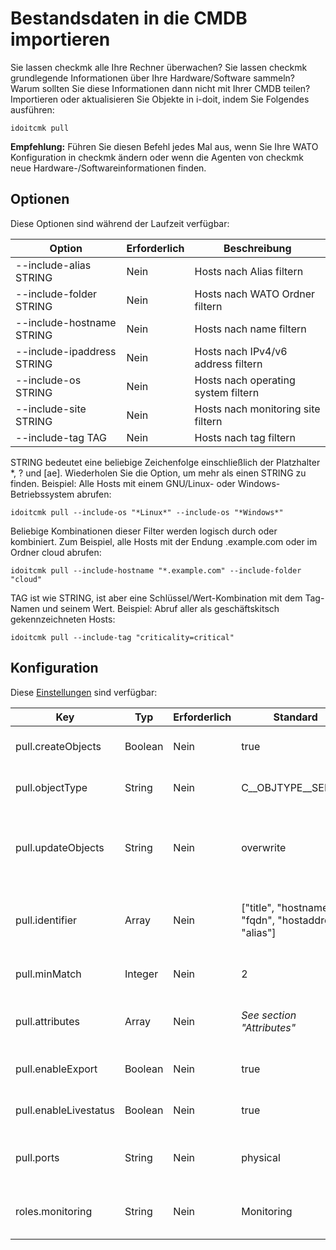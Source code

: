 # Bestandsdaten in die CMDB importieren

Sie lassen checkmk alle Ihre Rechner überwachen? Sie lassen checkmk grundlegende Informationen über Ihre Hardware/Software sammeln? Warum sollten Sie diese Informationen dann nicht mit Ihrer CMDB teilen? Importieren oder aktualisieren Sie Objekte in i-doit, indem Sie Folgendes ausführen:

```shell
idoitcmk pull
```

**Empfehlung:** Führen Sie diesen Befehl jedes Mal aus, wenn Sie Ihre WATO Konfiguration in checkmk ändern oder wenn die Agenten von checkmk neue Hardware-/Softwareinformationen finden.

## Optionen

Diese Optionen sind während der Laufzeit verfügbar:

| Option                     | Erforderlich | Beschreibung                        |
| -------------------------- | ------------ | ----------------------------------- |
| --include-alias STRING     | Nein         | Hosts nach Alias filtern            |
| --include-folder STRING    | Nein         | Hosts nach WATO Ordner filtern      |
| --include-hostname STRING  | Nein         | Hosts nach name filtern             |
| --include-ipaddress STRING | Nein         | Hosts nach IPv4/v6 address filtern  |
| --include-os STRING        | Nein         | Hosts nach operating system filtern |
| --include-site STRING      | Nein         | Hosts nach monitoring site filtern  |
| --include-tag TAG          | Nein         | Hosts nach tag filtern              |

STRING bedeutet eine beliebige Zeichenfolge einschließlich der Platzhalter *, ? und [ae]. Wiederholen Sie die Option, um mehr als einen STRING zu finden. Beispiel: Alle Hosts mit einem GNU/Linux- oder Windows-Betriebssystem abrufen:

```shell
idoitcmk pull --include-os "*Linux*" --include-os "*Windows*"
```

Beliebige Kombinationen dieser Filter werden logisch durch oder kombiniert. Zum Beispiel, alle Hosts mit der Endung .example.com oder im Ordner cloud abrufen:

```shell
idoitcmk pull --include-hostname "*.example.com" --include-folder "cloud"
```

TAG ist wie STRING, ist aber eine Schlüssel/Wert-Kombination mit dem Tag-Namen und seinem Wert. Beispiel: Abruf aller als geschäftskitsch gekennzeichneten Hosts:

```shell
idoitcmk pull --include-tag "criticality=critical"
```

## Konfiguration

Diese [Einstellungen](./konfiguration.md) sind verfügbar:

| Key                   | Typ     | Erforderlich | Standard                                              | Beschreibung                                                                                             |
| --------------------- | ------- | ------------ | ----------------------------------------------------- | -------------------------------------------------------------------------------------------------------- |
| pull.createObjects    | Boolean | Nein         | true                                                  | Unbekannte Hosts werden als neue Objekte erstellt                                                        |
| pull.objectType       | String  | Nein         | C__OBJTYPE__SERVER                                    | Setzen der Objekttyp Konstante für neue Objekte                                                          |
| pull.updateObjects    | String  | Nein         | overwrite                                             | Wenn der Host in i-doit gefunden wird, werden vorhandene Käsegrobeeinträge überschrieben oder ignoriert. |
| pull.identifier       | Array   | Nein         | ["title", "hostname", "fqdn", "hostaddress", "alias"] | Suchen Sie nach diesen Identifier, um Hosts mit Objekten abzugleichen; siehe Abschnitt "Identifier".     |
| pull.minMatch         | Integer | Nein         | 2                                                     | Objekt und Host müssen sich eine Mindestmenge an identifiers teilen                                      |
| pull.attributes       | Array   | Nein         | _See section "Attributes"_                            | Liste der Kategorie Konstanten, die geändert werden sollen; siehe Abschnitt "Attribute".                 |
| pull.enableExport     | Boolean | Nein         | true                                                  | Host-Konfiguration in Kategorie schreiben Check_MK Host                                                  |
| pull.enableLivestatus | Boolean | Nein         | true                                                  | Host-Konfiguration in Kategorie schreiben Monitoring                                                     |
| pull.ports            | String  | Nein         | physical                                              | Hinzufügen/Aktualisieren von "physischen" oder "logischen" Netzwerkanschlüssen                           |
| roles.monitoring      | String  | Nein         | Monitoring                                            | i-doit Rolle für Kontaktgruppen, die bei Kontaktzuweisungen verwendet werden                             |
